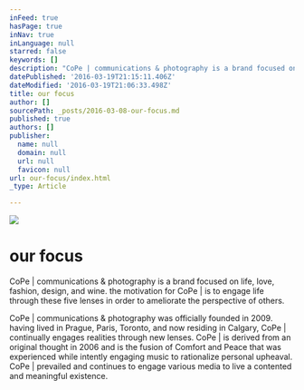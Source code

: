 ```yaml
---
inFeed: true
hasPage: true
inNav: true
inLanguage: null
starred: false
keywords: []
description: "CoPe | communications & photography is a brand focused on life, love, fashion, design, and wine. \_the motivation for CoPe | is to engage life through these five lenses in order to ameliorate the perspective of others."
datePublished: '2016-03-19T21:15:11.406Z'
dateModified: '2016-03-19T21:06:33.498Z'
title: our focus
author: []
sourcePath: _posts/2016-03-08-our-focus.md
published: true
authors: []
publisher:
  name: null
  domain: null
  url: null
  favicon: null
url: our-focus/index.html
_type: Article

---
```

![](https://s3-us-west-2.amazonaws.com/the-grid-img/p/e47b2d5e45c75936718f8a8d8d882bd9c3b35c52.jpg)

# our focus

CoPe | communications & photography is a brand focused on life, love, fashion, design, and wine.  the motivation for CoPe | is to engage life through these five lenses in order to ameliorate the perspective of others.

CoPe | communications & photography was officially founded in 2009\.  having lived in Prague, Paris, Toronto, and now residing in Calgary, CoPe | continually engages realities through new lenses.  CoPe | is derived from an original thought in 2006 and is the fusion of Comfort and Peace that was experienced while intently engaging music to rationalize personal upheaval.  CoPe | prevailed and continues to engage various media to live a contented and meaningful existence.